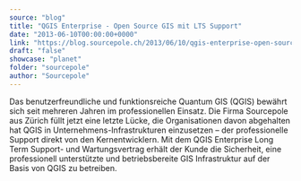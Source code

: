 ```yaml
---
source: "blog"
title: "QGIS Enterprise - Open Source GIS mit LTS Support"
date: "2013-06-10T00:00:00+0000"
link: "https://blog.sourcepole.ch/2013/06/10/qgis-enterprise-open-source-gis-mit-lts-support/"
draft: "false"
showcase: "planet"
folder: "sourcepole"
author: "Sourcepole"
---
```


Das benutzerfreundliche und funktionsreiche Quantum GIS (QGIS) bewährt sich seit mehreren Jahren im professionellen Einsatz. Die Firma Sourcepole aus Zürich füllt jetzt eine letzte Lücke, die Organisationen davon abgehalten hat QGIS in Unternehmens-Infrastrukturen einzusetzen &ndash; der professionelle Support direkt von den Kernentwicklern. Mit dem QGIS Enterprise Long Term Support- und Wartungsvertrag erhält der Kunde die Sicherheit, eine professionell unterstützte und betriebsbereite GIS Infrastruktur auf der Basis von QGIS zu betreiben.
